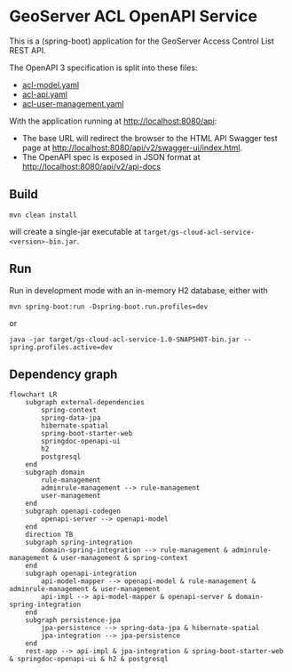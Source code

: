 # GeoServer ACL OpenAPI Service

This is a (spring-boot) application for the GeoServer Access Control List REST API.

The OpenAPI 3 specification is split into these files:

- [acl-model.yaml](../../../acl/openapi/acl-model.yaml)
- [acl-api.yaml](../../../acl/openapi/acl-api.yaml)
- [acl-user-management.yaml](../../../acl/openapi/acl-user-management.yaml)

With the application running at [http://localhost:8080/api](http://localhost:8080/api):

- The base URL will redirect the browser to the HTML API Swagger test page at [http://localhost:8080/api/v2/swagger-ui/index.html](http://localhost:8080/api/v2/swagger-ui/index.html).
- The OpenAPI spec is exposed in JSON format at [http://localhost:8080/api/v2/api-docs](http://localhost:8080/api/v2/api-docs)


## Build

```
mvn clean install
```

will create a single-jar executable at `target/gs-cloud-acl-service-<version>-bin.jar`.

## Run

Run in development mode with an in-memory H2 database, either with

	mvn spring-boot:run -Dspring-boot.run.profiles=dev

or

	java -jar target/gs-cloud-acl-service-1.0-SNAPSHOT-bin.jar --spring.profiles.active=dev

## Dependency graph

```mermaid
flowchart LR
	subgraph external-dependencies
		spring-context
		spring-data-jpa
		hibernate-spatial
		spring-boot-starter-web
		springdoc-openapi-ui
		h2
		postgresql
	end
	subgraph domain
		rule-management
		adminrule-management --> rule-management
		user-management
	end
	subgraph openapi-codegen
		openapi-server --> openapi-model
	end
	direction TB
	subgraph spring-integration
		domain-spring-integration --> rule-management & adminrule-management & user-management & spring-context
	end
	subgraph openapi-integration
		api-model-mapper --> openapi-model & rule-management & adminrule-management & user-management
		api-impl --> api-model-mapper & openapi-server & domain-spring-integration
	end
	subgraph persistence-jpa
		jpa-persistence --> spring-data-jpa & hibernate-spatial
		jpa-integration --> jpa-persistence
	end
	rest-app --> api-impl & jpa-integration & spring-boot-starter-web & springdoc-openapi-ui & h2 & postgresql
```
